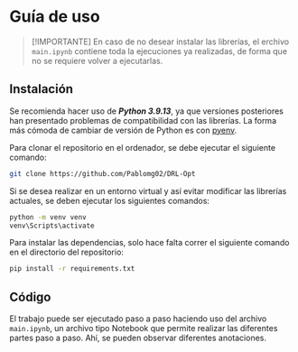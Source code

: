 # **Guía de uso**

> [!IMPORTANTE]
> En caso de no desear instalar las librerías, el erchivo `main.ipynb` contiene toda la ejecuciones ya realizadas, de forma que no se requiere volver a ejecutarlas.

## Instalación
Se recomienda hacer uso de ***Python 3.9.13***, ya que versiones posteriores han presentado problemas de compatibilidad con las librerías. La forma más cómoda de cambiar de versión de Python es con [pyenv](https://pyenv-win.github.io/pyenv-win/).

Para clonar el repositorio en el ordenador, se debe ejecutar el siguiente comando:

```bash
git clone https://github.com/Pablomg02/DRL-Opt
```

Si se desea realizar en un entorno virtual y así evitar modificar las librerías actuales, se deben ejecutar los siguientes comandos:

```bash
python -m venv venv
venv\Scripts\activate
```

Para instalar las dependencias, solo hace falta correr el siguiente comando en el directorio del repositorio:

```bash
pip install -r requirements.txt
```

## Código
El trabajo puede ser ejecutado paso a paso haciendo uso del archivo `main.ipynb`, un archivo tipo Notebook que permite realizar las diferentes partes paso a paso. Ahí, se pueden observar diferentes anotaciones.